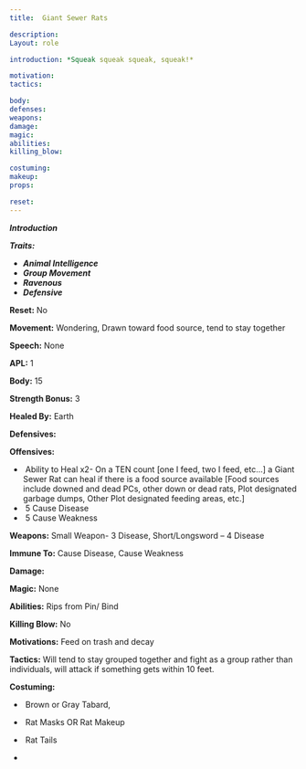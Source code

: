 ```yaml
---
title:  Giant Sewer Rats

description: 
Layout: role

introduction: *Squeak squeak squeak, squeak!*

motivation: 
tactics: 

body:
defenses: 
weapons: 
damage:
magic: 
abilities:
killing_blow: 

costuming: 
makeup:
props: 

reset:
---
```



***Introduction***


***Traits:***

- ***Animal Intelligence***
- ***Group Movement***
- ***Ravenous***
- ***Defensive***

**Reset:** No

**Movement:** Wondering, Drawn toward food source, tend to stay together

**Speech:** None

**APL:** 1

**Body:** 15

**Strength Bonus:** 3

**Healed By:** Earth

**Defensives:**

**Offensives:**

- ​	Ability to Heal x2- On a TEN count [one I feed, two I feed, etc...] a Giant Sewer Rat can heal if there is a food source available [Food sources include downed and dead PCs, other down or dead rats, Plot designated garbage dumps, Other Plot designated feeding areas, etc.]
- ​	5 Cause Disease
- ​	5 Cause Weakness



**Weapons:** Small Weapon- 3 Disease, Short/Longsword – 4 Disease



**Immune To:** Cause Disease, Cause Weakness



**Damage:**



**Magic:** None



**Abilities:** Rips from Pin/ Bind



**Killing Blow:** No



**Motivations:** Feed on trash and decay


**Tactics:** Will tend to stay grouped together and fight as a group rather than individuals, will attack if something gets within 10 feet.



**Costuming:**

- ​	Brown or Gray Tabard,  
- ​	Rat Masks OR Rat Makeup
- ​	Rat Tails





- 